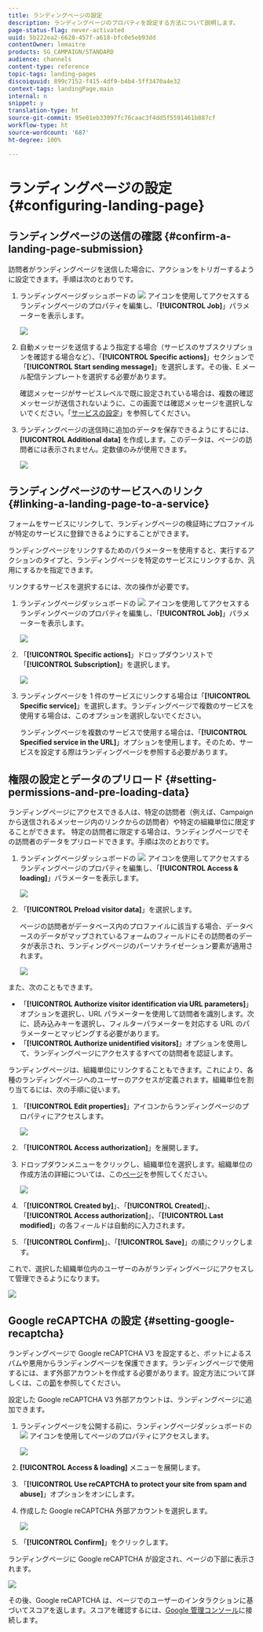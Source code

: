 ```yaml
---
title: ランディングページの設定
description: ランディングページのプロパティを設定する方法について説明します。
page-status-flag: never-activated
uuid: 5b222ea2-6628-457f-a618-bfc0e5eb93dd
contentOwner: lemaitre
products: SG_CAMPAIGN/STANDARD
audience: channels
content-type: reference
topic-tags: landing-pages
discoiquuid: 899c7152-f415-4df9-b4b4-5ff3470a4e32
context-tags: landingPage,main
internal: n
snippet: y
translation-type: ht
source-git-commit: 95e01eb33097fc76caac3f4dd5f5591461b887cf
workflow-type: ht
source-wordcount: '687'
ht-degree: 100%

---
```



# ランディングページの設定 {#configuring-landing-page}

## ランディングページの送信の確認 {#confirm-a-landing-page-submission}

訪問者がランディングページを送信した場合に、アクションをトリガーするように設定できます。手順は次のとおりです。

1. ランディングページダッシュボードの ![](assets/edit_darkgrey-24px.png) アイコンを使用してアクセスするランディングページのプロパティを編集し、「**[!UICONTROL Job]**」パラメーターを表示します。

   ![](assets/lp_edit_properties_button.png)

1. 自動メッセージを送信するよう指定する場合（サービスのサブスクリプションを確認する場合など）、「**[!UICONTROL Specific actions]**」セクションで「**[!UICONTROL Start sending message]**」を選択します。その後、E メール配信テンプレートを選択する必要があります。

   確認メッセージがサービスレベルで既に設定されている場合は、複数の確認メッセージが送信されないように、この画面では確認メッセージを選択しないでください。「[サービスの設定](../../audiences/using/creating-a-service.md)」を参照してください。

1. ランディングページの送信時に追加のデータを保存できるようにするには、**[!UICONTROL Additional data]** を作成します。このデータは、ページの訪問者には表示されません。定数値のみが使用できます。

   ![](assets/lp_parameters_6.png)

## ランディングページのサービスへのリンク {#linking-a-landing-page-to-a-service}

フォームをサービスにリンクして、ランディングページの検証時にプロファイルが特定のサービスに登録できるようにすることができます。

ランディングページをリンクするためのパラメーターを使用すると、実行するアクションのタイプと、ランディングページを特定のサービスにリンクするか、汎用にするかを指定できます。

リンクするサービスを選択するには、次の操作が必要です。

1. ランディングページダッシュボードの ![](assets/edit_darkgrey-24px.png) アイコンを使用してアクセスするランディングページのプロパティを編集し、「**[!UICONTROL Job]**」パラメーターを表示します。

   ![](assets/lp_edit_properties_button.png)

1. 「**[!UICONTROL Specific actions]**」ドロップダウンリストで「**[!UICONTROL Subscription]**」を選択します。

   ![](assets/lp_parameters_5.png)

1. ランディングページを 1 件のサービスにリンクする場合は「**[!UICONTROL Specific service]**」を選択します。ランディングページで複数のサービスを使用する場合は、このオプションを選択しないでください。

   ランディングページを複数のサービスで使用する場合は、「**[!UICONTROL Specified service in the URL]**」オプションを使用します。そのため、サービスを設定する際はランディングページを参照する必要があります。

## 権限の設定とデータのプリロード {#setting-permissions-and-pre-loading-data}

ランディングページにアクセスできる人は、特定の訪問者（例えば、Campaign から送信されるメッセージ内のリンクからの訪問者）や特定の組織単位に限定することができます。
特定の訪問者に限定する場合は、ランディングページでその訪問者のデータをプリロードできます。手順は次のとおりです。

1. ランディングページダッシュボードの ![](assets/edit_darkgrey-24px.png) アイコンを使用してアクセスするランディングページのプロパティを編集し、「**[!UICONTROL Access & loading]**」パラメーターを表示します。

   ![](assets/lp_edit_properties_button.png)

1. 「**[!UICONTROL Preload visitor data]**」を選択します。

   ページの訪問者がデータベース内のプロファイルに該当する場合、データベースのデータがマップされているフォームのフィールドにその訪問者のデータが表示され、ランディングページのパーソナライゼーション要素が適用されます。

   ![](assets/lp_parameters_3.png)

また、次のこともできます。

* 「**[!UICONTROL Authorize visitor identification via URL parameters]**」オプションを選択し、URL パラメーターを使用して訪問者を識別します。次に、読み込みキーを選択し、フィルターパラメーターを対応する URL のパラメーターとマッピングする必要があります。
* 「**[!UICONTROL Authorize unidentified visitors]**」オプションを使用して、ランディングページにアクセスするすべての訪問者を認証します。

ランディングページは、組織単位にリンクすることもできます。これにより、各種のランディングページへのユーザーのアクセスが定義されます。組織単位を割り当てるには、次の手順に従います。

1. 「**[!UICONTROL Edit properties]**」アイコンからランディングページのプロパティにアクセスします。

   ![](assets/lp_parameters_google3.png)

1. 「**[!UICONTROL Access authorization]**」を展開します。

1. ドロップダウンメニューをクリックし、組織単位を選択します。組織単位の作成方法の詳細については、この[ページ](../../administration/using/organizational-units.md)を参照してください。

   ![](assets/lp_org_unit_2.png)

1. 「**[!UICONTROL Created by]**」、「**[!UICONTROL Created]**」、「**[!UICONTROL Access authorization]**」、「**[!UICONTROL Last modified]**」の各フィールドは自動的に入力されます。

1. 「**[!UICONTROL Confirm]**」、「**[!UICONTROL Save]**」の順にクリックします。

これで、選択した組織単位内のユーザーのみがランディングページにアクセスして管理できるようになります。

![](assets/lp_org_unit_3.png)

## Google reCAPTCHA の設定 {#setting-google-recaptcha}

ランディングページで Google reCAPTCHA V3 を設定すると、ボットによるスパムや悪用からランディングページを保護できます。ランディングページで使用するには、まず外部アカウントを作成する必要があります。設定方法について詳しくは、この[節](../../administration/using/external-accounts.md#google-recaptcha-external-account)を参照してください。

設定した Google reCAPTCHA V3 外部アカウントは、ランディングページに追加できます。

1. ランディングページを公開する前に、ランディングページダッシュボードの ![](assets/edit_darkgrey-24px.png) アイコンを使用してページのプロパティにアクセスします。

   ![](assets/lp_parameters_google3.png)

1. **[!UICONTROL Access & loading]** メニューを展開します。
1. 「**[!UICONTROL Use reCAPTCHA to protect your site from spam and abuse]**」オプションをオンにします。
1. 作成した Google reCAPTCHA 外部アカウントを選択します。

   ![](assets/lp_parameters_google.png)

1. 「**[!UICONTROL Confirm]**」をクリックします。

ランディングページに Google reCAPTCHA が設定され、ページの下部に表示されます。

![](assets/lp_parameters_google2.png)

その後、Google reCAPTCHA は、ページでのユーザーのインタラクションに基づいてスコアを返します。スコアを確認するには、[Google 管理コンソール](https://g.co/recaptcha/admin)に接続します。
